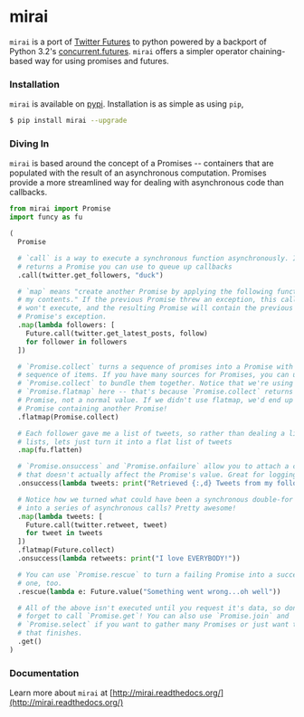 mirai
=====

`mirai` is a port of [Twitter Futures][1] to python powered by a backport of
Python 3.2's [concurrent.futures][2]. `mirai` offers a simpler
operator chaining-based way for using promises and futures.

[1]: http://twitter.github.io/scala_school/finagle.html#futconcurrent
[2]: https://docs.python.org/dev/library/concurrent.futures.html

### Installation

`mirai` is available on [pypi](http://pypi.python.org/pypi/mirai). Installation 
is as simple as using `pip`,

```bash
$ pip install mirai --upgrade
```

### Diving In

`mirai` is based around the concept of a Promises -- containers that
are populated with the result of an asynchronous computation. Promises provide
a more streamlined way for dealing with asynchronous code than callbacks.

```python
from mirai import Promise
import funcy as fu

(
  Promise

  # `call` is a way to execute a synchronous function asynchronously. It
  # returns a Promise you can use to queue up callbacks
  .call(twitter.get_followers, "duck")

  # `map` means "create another Promise by applying the following function to
  # my contents." If the previous Promise threw an exception, this callback
  # won't execute, and the resulting Promise will contain the previous
  # Promise's exception.
  .map(lambda followers: [
    Future.call(twitter.get_latest_posts, follow)
    for follower in followers
  ])

  # `Promise.collect` turns a sequence of promises into a Promise with a
  # sequence of items. If you have many sources for Promises, you can use
  # `Promise.collect` to bundle them together. Notice that we're using
  # `Promise.flatmap` here -- that's because `Promise.collect` returns a
  # Promise, not a normal value. If we didn't use flatmap, we'd end up with a
  # Promise containing another Promise!
  .flatmap(Promise.collect)

  # Each follower gave me a list of tweets, so rather than dealing a list of
  # lists, lets just turn it into a flat list of tweets
  .map(fu.flatten)

  # `Promise.onsuccess` and `Promise.onfailure` allow you to attach a callback
  # that doesn't actually affect the Promise's value. Great for logging!
  .onsuccess(lambda tweets: print("Retrieved {:,d} Tweets from my followers"))

  # Notice how we turned what could have been a synchronous double-for loop
  # into a series of asynchronous calls? Pretty awesome!
  .map(lambda tweets: [
    Future.call(twitter.retweet, tweet)
    for tweet in tweets
  ])
  .flatmap(Future.collect)
  .onsuccess(lambda retweets: print("I love EVERYBODY!"))

  # You can use `Promise.rescue` to turn a failing Promise into a successfuly
  # one, too.
  .rescue(lambda e: Future.value("Something went wrong...oh well"))

  # All of the above isn't executed until you request it's data, so don't
  # forget to call `Promise.get`! You can also use `Promise.join` and
  # `Promise.select` if you want to gather many Promises or just want the first
  # that finishes.
  .get()
)
```

### Documentation

Learn more about `mirai` at [http://mirai.readthedocs.org/](http://mirai.readthedocs.org/)
